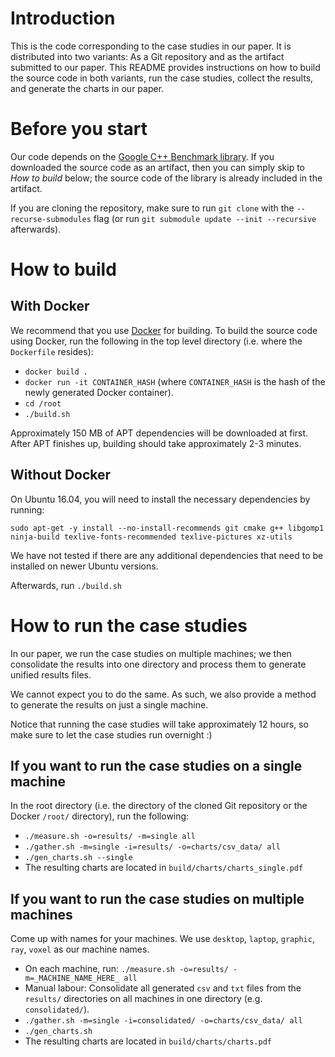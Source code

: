 # Introduction

This is the code corresponding to the case studies in our paper. It is
distributed into two variants: As a Git repository and as the artifact
submitted to our paper. This README provides instructions on how to build
the source code in both variants, run the case studies, collect the results,
and generate the charts in our paper.

# Before you start

Our code depends on the
[Google C++ Benchmark library](https://github.com/google/benchmark).
If you downloaded the source code as an artifact, then you can simply skip to
*How to build* below; the source code of the library is already included in the
artifact.

If you are cloning the repository, make sure to run `git clone` with the
`--recurse-submodules` flag (or run `git submodule update --init --recursive`
afterwards).

# How to build

## With Docker

We recommend that you use [Docker](https://docker.io) for building. To build
the source code using Docker, run the following in the top level directory
(i.e. where the `Dockerfile` resides):

- `docker build .`
- `docker run -it CONTAINER_HASH` (where `CONTAINER_HASH` is the hash of the
  newly generated Docker container).
- `cd /root`
- `./build.sh`

Approximately 150 MB of APT dependencies will be downloaded at first.
After APT finishes up, building should take approximately 2-3 minutes.

## Without Docker

On Ubuntu 16.04, you will need to install the necessary dependencies by running:

`sudo apt-get -y install --no-install-recommends git cmake g++ libgomp1 ninja-build texlive-fonts-recommended texlive-pictures xz-utils`

We have not tested if there are any additional dependencies that need to be
installed on newer Ubuntu versions.

Afterwards, run `./build.sh`

# How to run the case studies

In our paper, we run the case studies on multiple machines; we then consolidate
the results into one directory and process them to generate unified results
files.

We cannot expect you to do the same. As such, we also provide a method to
generate the results on just a single machine.

Notice that running the case studies will take approximately 12 hours, so
make sure to let the case studies run overnight :)

## If you want to run the case studies on a single machine

In the root directory (i.e. the directory of the cloned Git repository or
the Docker `/root/` directory), run the following:

- `./measure.sh -o=results/ -m=single all`
- `./gather.sh -m=single -i=results/ -o=charts/csv_data/ all`
- `./gen_charts.sh --single`
- The resulting charts are located in `build/charts/charts_single.pdf`

## If you want to run the case studies on multiple machines

Come up with names for your machines. We use `desktop`, `laptop`, `graphic`,
`ray`, `voxel` as our machine names.

- On each machine, run: `./measure.sh -o=results/ -m=_MACHINE_NAME_HERE_ all`
- Manual labour: Consolidate all generated `csv` and `txt` files from the
  `results/` directories on all machines in one directory (e.g.
  `consolidated/`).
- `./gather.sh -m=single -i=consolidated/ -o=charts/csv_data/ all`
- `./gen_charts.sh`
- The resulting charts are located in `build/charts/charts.pdf`
